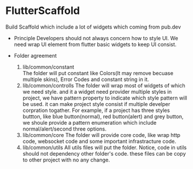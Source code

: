 # FlutterScaffold
Build Scaffold which include a lot of widgets which coming from pub.dev

- Principle
Developers should not always concern how to style UI. We need wrap UI element from flutter basic widgets to keep UI consist.

- Folder agreement
  1. lib/common/constant  
The folder will put constant like Colors(It may remove becuase multiple skins), Error Codes and constant string in it.
  2. lib/common/controlls
The folder will wrap most of widgets of which we need style. and it a widget need provider multiple styles in project, we have pattern property to indicate which style pattern will be used. it can make project style consist if multiple develper corpration togather. 
For example, if a project has three styles buttton, like blue button(normal), red button(alert) and grey button, we shoule provide a pattern enumeration which include normal/alert/second three options.  
  3. lib/common/core
The folder will provide core code, like wrap http code, websocket code and some important infrastracture code.  
  4. lib/common/utils
All utils files will put the folder. Notice, code in utils should not dependency other folder's code. these files can be copy to other project with no any change.  

